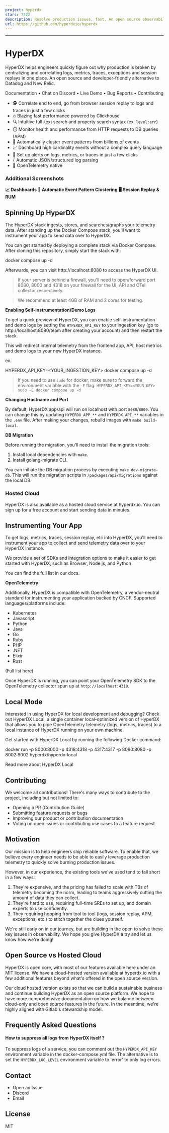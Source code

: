 ```yaml
---
project: hyperdx
stars: 7322
description: Resolve production issues, fast. An open source observability platform unifying session replays, logs, metrics, traces and errors powered by Clickhouse and OpenTelemetry.
url: https://github.com/hyperdxio/hyperdx
---
```


* * *

HyperDX
=======

HyperDX helps engineers quickly figure out why production is broken by centralizing and correlating logs, metrics, traces, exceptions and session replays in one place. An open source and developer-friendly alternative to Datadog and New Relic.

Documentation • Chat on Discord • Live Demo • Bug Reports • Contributing

-   🕵️ Correlate end to end, go from browser session replay to logs and traces in just a few clicks
-   🔥 Blazing fast performance powered by Clickhouse
-   🔍 Intuitive full-text search and property search syntax (ex. `level:err`)
-   ⏱️ Monitor health and performance from HTTP requests to DB queries (APM)
-   🤖 Automatically cluster event patterns from billions of events
-   📈 Dashboard high cardinality events without a complex query language
-   🔔 Set up alerts on logs, metrics, or traces in just a few clicks
-   `{` Automatic JSON/structured log parsing
-   🔭 OpenTelemetry native

  

### Additional Screenshots

**📈 Dashboards** **🤖 Automatic Event Pattern Clustering** **🖥️ Session Replay & RUM**

Spinning Up HyperDX
-------------------

The HyperDX stack ingests, stores, and searches/graphs your telemetry data. After standing up the Docker Compose stack, you'll want to instrument your app to send data over to HyperDX.

You can get started by deploying a complete stack via Docker Compose. After cloning this repository, simply start the stack with:

docker compose up -d

Afterwards, you can visit http://localhost:8080 to access the HyperDX UI.

> If your server is behind a firewall, you'll need to open/forward port 8080, 8000 and 4318 on your firewall for the UI, API and OTel collector respectively.

> We recommend at least 4GB of RAM and 2 cores for testing.

**Enabling Self-instrumentation/Demo Logs**

To get a quick preview of HyperDX, you can enable self-instrumentation and demo logs by setting the `HYPERDX_API_KEY` to your ingestion key (go to http://localhost:8080/team after creating your account) and then restart the stack.

This will redirect internal telemetry from the frontend app, API, host metrics and demo logs to your new HyperDX instance.

ex.

HYPERDX\_API\_KEY=<YOUR\_INGESTION\_KEY\> docker compose up -d

> If you need to use `sudo` for docker, make sure to forward the environment variable with the `-E` flag: `HYPERDX_API_KEY=<YOUR_KEY> sudo -E docker compose up -d`

**Changing Hostname and Port**

By default, HyperDX app/api will run on localhost with port `8080`/`8000`. You can change this by updating `HYPERDX_APP_**` and `HYPERDX_API_**` variables in the `.env` file. After making your changes, rebuild images with `make build-local`.

**DB Migration**

Before running the migration, you'll need to install the migration tools:

1.  Install local dependencies with `make`.
2.  Install golang-migrate CLI.

You can initiate the DB migration process by executing `make dev-migrate-db`. This will run the migration scripts in `/packages/api/migrations` against the local DB.

### Hosted Cloud

HyperDX is also available as a hosted cloud service at hyperdx.io. You can sign up for a free account and start sending data in minutes.

Instrumenting Your App
----------------------

To get logs, metrics, traces, session replay, etc into HyperDX, you'll need to instrument your app to collect and send telemetry data over to your HyperDX instance.

We provide a set of SDKs and integration options to make it easier to get started with HyperDX, such as Browser, Node.js, and Python

You can find the full list in our docs.

**OpenTelemetry**

Additionally, HyperDX is compatible with OpenTelemetry, a vendor-neutral standard for instrumenting your application backed by CNCF. Supported languages/platforms include:

-   Kubernetes
-   Javascript
-   Python
-   Java
-   Go
-   Ruby
-   PHP
-   .NET
-   Elixir
-   Rust

(Full list here)

Once HyperDX is running, you can point your OpenTelemetry SDK to the OpenTelemetry collector spun up at `http://localhost:4318`.

Local Mode
----------

Interested in using HyperDX for local development and debugging? Check out HyperDX Local, a single container local-optimized version of HyperDX that allows you to pipe OpenTelemetry telemetry (logs, metrics, traces) to a local instance of HyperDX running on your own machine.

Get started with HyperDX Local by running the following Docker command:

docker run -p 8000:8000 -p 4318:4318 -p 4317:4317 -p 8080:8080 -p 8002:8002 hyperdx/hyperdx-local

Read more about HyperDX Local

Contributing
------------

We welcome all contributions! There's many ways to contribute to the project, including but not limited to:

-   Opening a PR (Contribution Guide)
-   Submitting feature requests or bugs
-   Improving our product or contribution documentation
-   Voting on open issues or contributing use cases to a feature request

Motivation
----------

Our mission is to help engineers ship reliable software. To enable that, we believe every engineer needs to be able to easily leverage production telemetry to quickly solve burning production issues.

However, in our experience, the existing tools we've used tend to fall short in a few ways:

1.  They're expensive, and the pricing has failed to scale with TBs of telemetry becoming the norm, leading to teams aggressively cutting the amount of data they can collect.
2.  They're hard to use, requiring full-time SREs to set up, and domain experts to use confidently.
3.  They requiring hopping from tool to tool (logs, session replay, APM, exceptions, etc.) to stitch together the clues yourself.

We're still early on in our journey, but are building in the open to solve these key issues in observability. We hope you give HyperDX a try and let us know how we're doing!

Open Source vs Hosted Cloud
---------------------------

HyperDX is open core, with most of our features available here under an MIT license. We have a cloud-hosted version available at hyperdx.io with a few additional features beyond what's offered in the open source version.

Our cloud hosted version exists so that we can build a sustainable business and continue building HyperDX as an open source platform. We hope to have more comprehensive documentation on how we balance between cloud-only and open source features in the future. In the meantime, we're highly aligned with Gitlab's stewardship model.

Frequently Asked Questions
--------------------------

#### How to suppress all logs from HyperDX itself ?

To suppress logs of a service, you can comment out the `HYPERDX_API_KEY` environment variable in the docker-compose.yml file. The alternative is to set the `HYPERDX_LOG_LEVEL` environment variable to 'error' to only log errors.

Contact
-------

-   Open an Issue
-   Discord
-   Email

License
-------

MIT
